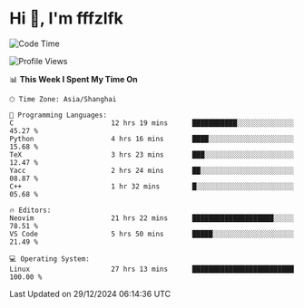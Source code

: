 # Hi 👋, I'm fffzlfk

<!--START_SECTION:waka-->
![Code Time](http://img.shields.io/badge/Code%20Time-1%2C059%20hrs%2026%20mins-blue)

![Profile Views](http://img.shields.io/badge/Profile%20Views-0-blue)

📊 **This Week I Spent My Time On** 

```text
🕑︎ Time Zone: Asia/Shanghai

💬 Programming Languages: 
C                        12 hrs 19 mins      ███████████░░░░░░░░░░░░░░   45.27 % 
Python                   4 hrs 16 mins       ████░░░░░░░░░░░░░░░░░░░░░   15.68 % 
TeX                      3 hrs 23 mins       ███░░░░░░░░░░░░░░░░░░░░░░   12.47 % 
Yacc                     2 hrs 24 mins       ██░░░░░░░░░░░░░░░░░░░░░░░   08.87 % 
C++                      1 hr 32 mins        █░░░░░░░░░░░░░░░░░░░░░░░░   05.68 % 

🔥 Editors: 
Neovim                   21 hrs 22 mins      ████████████████████░░░░░   78.51 % 
VS Code                  5 hrs 50 mins       █████░░░░░░░░░░░░░░░░░░░░   21.49 % 

💻 Operating System: 
Linux                    27 hrs 13 mins      █████████████████████████   100.00 % 
```


 Last Updated on 29/12/2024 06:14:36 UTC
<!--END_SECTION:waka-->
